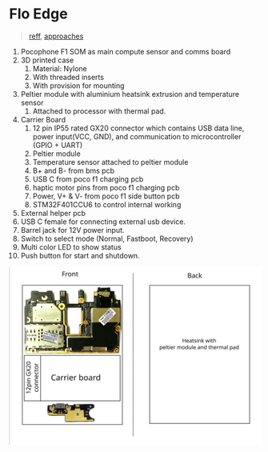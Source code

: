 # Flo Edge
> [reff](https://www.youtube.com/watch?v=y_1fQNMngR8), [approaches](https://docs.google.com/spreadsheets/d/1BthkBxEVvZwUj0DJqJtIEh1Ik83EtCKjhRa28SElPOE/edit?usp=sharing)

1. Pocophone F1 SOM as main compute sensor and comms board
2. 3D printed case
    1. Material: Nylone
    2. With threaded inserts
    3. With provision for mounting
3. Peltier module with aluminium heatsink extrusion and temperature sensor
    1. Attached to processor with thermal pad.
4. Carrier Board
    1. 12 pin IP55 rated GX20 connector which contains USB data line, power input(VCC, GND), and communication to microcontroller (GPIO + UART)
    2. Peltier module
    3. Temperature sensor attached to peltier module
    4. B+ and B- from bms pcb
    5. USB C from poco f1 charging pcb
    6. haptic motor pins from poco f1 charging pcb
    7. Power, V+ & V- from poco f1 side button pcb
    8. STM32F401CCU6 to control internal working
5. External helper pcb
  1. USB C female for connecting external usb device.
  2. Barrel jack for 12V power input.
  3. Switch to select mode (Normal, Fastboot, Recovery)
  4. Multi color LED to show status
  5. Push button for start and shutdown.
  
![carrier_board](./carrier_board.svg)
